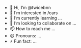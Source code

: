 - 👋 Hi, I’m @twicebnn
- 👀 I’m interested in /cars
- 🌱 I’m currently learning ...
- 💞️ I’m looking to collaborate on ...
- 📫 How to reach me ...
- 😄 Pronouns: ...
- ⚡ Fun fact: ...

<!---
twicebnn/twicebnn is a ✨ special ✨ repository because its `README.md` (this file) appears on your GitHub profile.
You can click the Preview link to take a look at your changes.
--->
